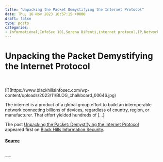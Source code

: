 ```yaml
---
title: "Unpacking the Packet Demystifying the Internet Protocol"
date: Thu, 16 Nov 2023 16:57:15 +0000
draft: false
type: posts
categories: 
- Informational,InfoSec 101,Serena DiPenti,internet protocol,IP,Networking
---
```

# Unpacking the Packet Demystifying the Internet Protocol

<br/>

<br/>
![](https://www.blackhillsinfosec.com/wp-content/uploads/2023/11/BLOG_chalkboard_00646.jpg)

The internet is a product of a global group effort to build an interoperable network connecting billions of devices, regardless of country, region, or manufacturer. That effort yielded hundreds of \[…\]

The post [Unpacking the Packet: Demystifying the Internet Protocol](https://www.blackhillsinfosec.com/unpacking-the-packet/) appeared first on [Black Hills Information Security](https://www.blackhillsinfosec.com).

#### [Source](https://www.blackhillsinfosec.com/unpacking-the-packet/)

<br/>
---

